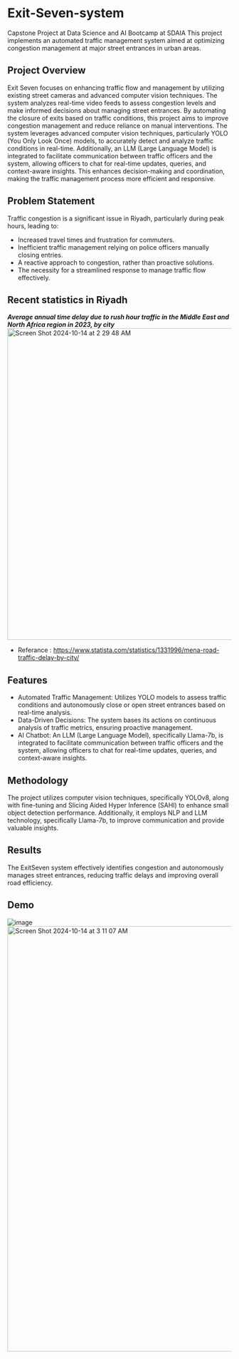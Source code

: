 # Exit-Seven-system
Capstone Project at Data Science and AI Bootcamp at SDAIA
This project implements an automated traffic management system aimed at optimizing congestion management at major street entrances in urban areas.

## Project Overview
Exit Seven focuses on enhancing traffic flow and management by utilizing existing street cameras and advanced computer vision techniques. The system analyzes real-time video feeds to assess congestion levels and make informed decisions about managing street entrances. By automating the closure of exits based on traffic conditions, this project aims to improve congestion management and reduce reliance on manual interventions. The system leverages advanced computer vision techniques, particularly YOLO (You Only Look Once) models, to accurately detect and analyze traffic conditions in real-time. Additionally, an LLM (Large Language Model) is integrated to facilitate communication between traffic officers and the system, allowing officers to chat for real-time updates, queries, and context-aware insights. This enhances decision-making and coordination, making the traffic management process more efficient and responsive.

## Problem Statement
Traffic congestion is a significant issue in Riyadh, particularly during peak hours, leading to:

* Increased travel times and frustration for commuters.
* Inefficient traffic management relying on police officers manually closing entries.
* A reactive approach to congestion, rather than proactive solutions.
* The necessity for a streamlined response to manage traffic flow effectively.

## Recent statistics in Riyadh
***Average annual time delay due to rush hour traffic in the Middle East and North Africa region in 2023, by city***
<img width="699" alt="Screen Shot 2024-10-14 at 2 29 48 AM" src="https://github.com/user-attachments/assets/ad6cac01-d8f5-403b-b929-91b861e8bd8a">
- Referance : https://www.statista.com/statistics/1331996/mena-road-traffic-delay-by-city/


## Features
* Automated Traffic Management: Utilizes YOLO models to assess traffic conditions and autonomously close or open street entrances based on real-time analysis.
* Data-Driven Decisions: The system bases its actions on continuous analysis of traffic metrics, ensuring proactive management.
* AI Chatbot: An LLM (Large Language Model), specifically Llama-7b, is integrated to facilitate communication between traffic officers and the system, allowing officers to chat for real-time updates, queries, and context-aware insights.

## Methodology
The project utilizes computer vision techniques, specifically YOLOv8, along with fine-tuning and Slicing Aided Hyper Inference (SAHI) to enhance small object detection performance. Additionally, it employs NLP and LLM technology, specifically Llama-7b, to improve communication and provide valuable insights.

## Results
The ExitSeven system effectively identifies congestion and autonomously manages street entrances, reducing traffic delays and improving overall road efficiency.

## Demo
![image](https://github.com/user-attachments/assets/2fd8b4b6-b8a6-4601-b725-2d95a507c64a)
<img width="954" alt="Screen Shot 2024-10-14 at 3 11 07 AM" src="https://github.com/user-attachments/assets/65ebfeac-f0b4-4223-b3c7-fb6cef60b05a">





